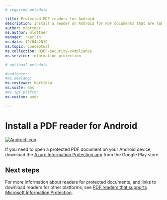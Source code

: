 ```yaml
---
# required metadata

title: Protected PDF readers for Android
description: Install a reader on Android for PDF documents that are labeled for classification and protection
author: mlottner
ms.author: mlottner
manager: rkarlin
ms.date: 12/04/2019
ms.topic: conceptual
ms.collection: M365-security-compliance
ms.service: information-protection

# optional metadata

#audience:
#ms.devlang:
ms.reviewer: kartikka
ms.suite: ems
#ms.tgt_pltfrm:
ms.custom: user

---
```


# Install a PDF reader for Android

[![Android icon](../media/develop/android-icon.png)](https://go.microsoft.com/fwlink/?LinkId=325340)

If you need to open a protected PDF document on your Android device, download the [Azure Information Protection app](https://go.microsoft.com/fwlink/?LinkId=325340) from the Google Play store.

## Next steps

For more information about readers for protected documents, and links to download readers for other platforms, see [PDF readers that supports Microsoft Information Protection](protected-pdf-readers.md).

